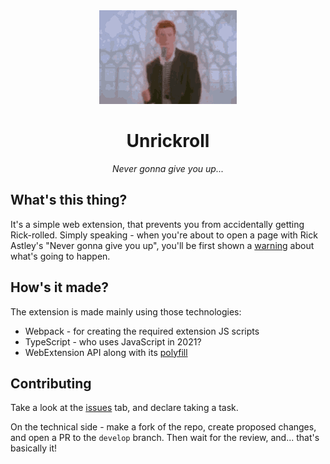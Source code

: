 <div align="center">
<img src="./rickroll.gif" alt="" />
<h1 align="center">Unrickroll</h1>
<i align="center">Never gonna give you up...</i>
</div>

## What's this thing?

It's a simple web extension, that prevents you from accidentally getting Rick-rolled. Simply speaking - when you're about to open a page with Rick Astley's "Never gonna give you up", you'll be first shown a [warning](https://www.youtube.com/watch?v=dQw4w9WgXcQ) about what's going to happen.

## How's it made?

The extension is made mainly using those technologies:

- Webpack - for creating the required extension JS scripts
- TypeScript - who uses JavaScript in 2021?
- WebExtension API along with its [polyfill](https://github.com/mozilla/webextension-polyfill)

## Contributing

Take a look at the [issues](https://github.com/AdamSiekierski/unrickroll/issues) tab, and declare taking a task.

On the technical side - make a fork of the repo, create proposed changes, and open a PR to the `develop` branch. Then wait for the review, and... that's basically it!
